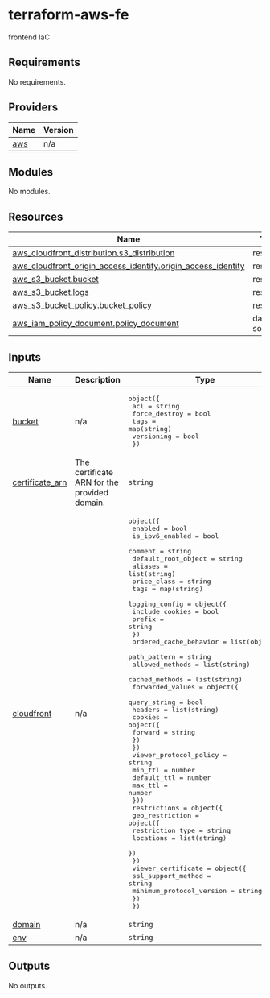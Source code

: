 # terraform-aws-fe
frontend IaC

<!-- BEGIN_TF_DOCS -->
## Requirements

No requirements.

## Providers

| Name | Version |
|------|---------|
| <a name="provider_aws"></a> [aws](#provider\_aws) | n/a |

## Modules

No modules.

## Resources

| Name | Type |
|------|------|
| [aws_cloudfront_distribution.s3_distribution](https://registry.terraform.io/providers/hashicorp/aws/latest/docs/resources/cloudfront_distribution) | resource |
| [aws_cloudfront_origin_access_identity.origin_access_identity](https://registry.terraform.io/providers/hashicorp/aws/latest/docs/resources/cloudfront_origin_access_identity) | resource |
| [aws_s3_bucket.bucket](https://registry.terraform.io/providers/hashicorp/aws/latest/docs/resources/s3_bucket) | resource |
| [aws_s3_bucket.logs](https://registry.terraform.io/providers/hashicorp/aws/latest/docs/resources/s3_bucket) | resource |
| [aws_s3_bucket_policy.bucket_policy](https://registry.terraform.io/providers/hashicorp/aws/latest/docs/resources/s3_bucket_policy) | resource |
| [aws_iam_policy_document.policy_document](https://registry.terraform.io/providers/hashicorp/aws/latest/docs/data-sources/iam_policy_document) | data source |

## Inputs

| Name | Description | Type | Default | Required |
|------|-------------|------|---------|:--------:|
| <a name="input_bucket"></a> [bucket](#input\_bucket) | n/a | <pre>object({<br>    acl           = string<br>    force_destroy = bool<br>    tags          = map(string)<br>    versioning    = bool<br>  })</pre> | n/a | yes |
| <a name="input_certificate_arn"></a> [certificate\_arn](#input\_certificate\_arn) | The certificate ARN for the provided domain. | `string` | `null` | no |
| <a name="input_cloudfront"></a> [cloudfront](#input\_cloudfront) | n/a | <pre>object({<br>    enabled             = bool<br>    is_ipv6_enabled     = bool<br>    comment             = string<br>    default_root_object = string<br>    aliases             = list(string)<br>    price_class         = string<br>    tags                = map(string)<br>    logging_config = object({<br>      include_cookies = bool<br>      prefix          = string<br>    })<br>    ordered_cache_behavior = list(object({<br>      path_pattern    = string<br>      allowed_methods = list(string)<br>      cached_methods  = list(string)<br>      forwarded_values = object({<br>        query_string = bool<br>        headers      = list(string)<br>        cookies = object({<br>          forward = string<br>        })<br>      })<br>      viewer_protocol_policy = string<br>      min_ttl                = number<br>      default_ttl            = number<br>      max_ttl                = number<br>    }))<br>    restrictions = object({<br>      geo_restriction = object({<br>        restriction_type = string<br>        locations        = list(string)<br>      })<br>    })<br>    viewer_certificate = object({<br>      ssl_support_method       = string<br>      minimum_protocol_version = string<br>    })<br>  })</pre> | n/a | yes |
| <a name="input_domain"></a> [domain](#input\_domain) | n/a | `string` | n/a | yes |
| <a name="input_env"></a> [env](#input\_env) | n/a | `string` | n/a | yes |

## Outputs

No outputs.
<!-- END_TF_DOCS -->